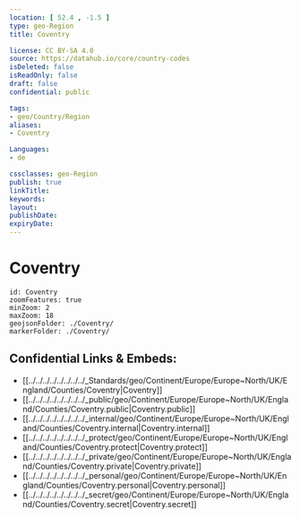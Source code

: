 ```yaml
---
location: [ 52.4 , -1.5 ] 
type: geo-Region
title: Coventry

license: CC BY-SA 4.0
source: https://datahub.io/core/country-codes
isDeleted: false
isReadOnly: false
draft: false
confidential: public

tags:
- geo/Country/Region
aliases:
- Coventry

Languages:
- de

cssclasses: geo-Region
publish: true
linkTitle: 
keywords: 
layout: 
publishDate: 
expiryDate: 
---
```


# Coventry

```leaflet
id: Coventry
zoomFeatures: true 
minZoom: 2 
maxZoom: 18
geojsonFolder: ./Coventry/
markerFolder: ./Coventry/
```


## Confidential Links & Embeds: 
- [[../../../../../../../../_Standards/geo/Continent/Europe/Europe~North/UK/England/Counties/Coventry|Coventry]] 
- [[../../../../../../../../_public/geo/Continent/Europe/Europe~North/UK/England/Counties/Coventry.public|Coventry.public]] 
- [[../../../../../../../../_internal/geo/Continent/Europe/Europe~North/UK/England/Counties/Coventry.internal|Coventry.internal]] 
- [[../../../../../../../../_protect/geo/Continent/Europe/Europe~North/UK/England/Counties/Coventry.protect|Coventry.protect]] 
- [[../../../../../../../../_private/geo/Continent/Europe/Europe~North/UK/England/Counties/Coventry.private|Coventry.private]] 
- [[../../../../../../../../_personal/geo/Continent/Europe/Europe~North/UK/England/Counties/Coventry.personal|Coventry.personal]] 
- [[../../../../../../../../_secret/geo/Continent/Europe/Europe~North/UK/England/Counties/Coventry.secret|Coventry.secret]] 

